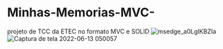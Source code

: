 # Minhas-Memorias-MVC-
projeto de TCC da ETEC no formato MVC e SOLID
![msedge_a0LgIKBZIa](https://user-images.githubusercontent.com/64448041/173322939-ff2d3fe5-04b8-4374-bf13-f0d573197721.png)
![Captura de tela 2022-06-13 050057](https://user-images.githubusercontent.com/64448041/173322999-dbeda8d6-66c3-4717-8b3e-4c4adce3f343.png)
